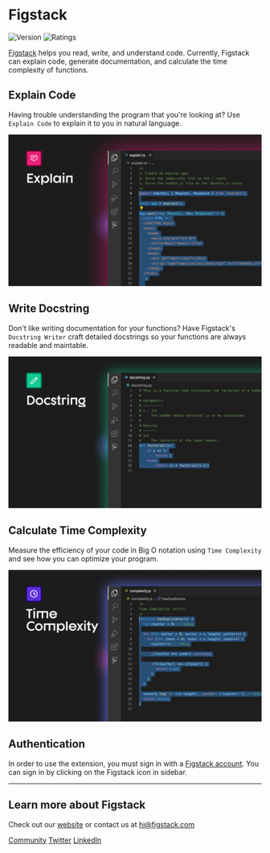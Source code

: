# Figstack

![Version](https://img.shields.io/visual-studio-marketplace/v/figstack.vsc) ![Ratings](https://img.shields.io/visual-studio-marketplace/r/figstack.vsc)

[Figstack](https://figstack.com) helps you read, write, and understand code. Currently, Figstack can explain code, generate documentation, and calculate the time complexity of functions.

## Explain Code

Having trouble understanding the program that you're looking at? Use `Explain Code` to explain it to you in natural language.

![Explain Code](/images/explain.jpg)

## Write Docstring

Don't like writing documentation for your functions? Have Figstack's `Docstring Writer` craft detailed docstrings so your functions are always readable and maintable.

![Write Docstring](/images/docstring.jpg)

## Calculate Time Complexity

Measure the efficiency of your code in Big O notation using `Time Complexity` and see how you can optimize your program.

![Time Complexity](/images/complexity.jpg)

## Authentication

In order to use the extension, you must sign in with a [Figstack account](https://figstack.com). You can sign in by clicking on the Figstack icon in sidebar.

-----------------------------------------------------------------------------------------------------------

## Learn more about Figstack

Check out our [website](https://figstack.com) or contact us at [hi@figstack.com](mailto:hi@figstack.com)

[Community](https://join.slack.com/t/figstack/shared_invite/zt-uoz4xieq-A59OSZ9cYtjoVw17PIJt_A)
[Twitter](https://twitter.com/FigstackApp)
[LinkedIn](https://www.linkedin.com/company/figstack)
